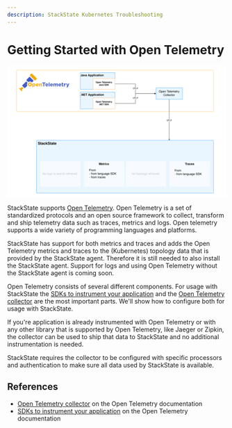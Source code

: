 ```yaml
---
description: StackState Kubernetes Troubleshooting
---
```


# Getting Started with Open Telemetry

![Open Telemetry collector and 2 instrumented applications sending metrics and traces to StackState](/.gitbook/assets/otel/open-telemetry.svg)

StackState supports [Open Telemetry](https://opentelemetry.io/docs/what-is-opentelemetry/). Open Telemetry is a set of standardized protocols and an open source framework to collect, transform and ship telemetry data such as traces, metrics and logs. Open telemetry supports a wide variety of programming languages and platforms. 

StackState has support for both metrics and traces and adds the Open Telemetry metrics and traces to the (Kubernetes) topology data that is provided by the StackState agent. Therefore it is still needed to also install the StackState agent. Support for logs and using Open Telemetry without the StackState agent is coming soon.

Open Telemetry consists of several different components. For usage with StackState the [SDKs to instrument your application](./languages/README.md) and the [Open Telemetry collector](./collector.md) are the most important parts. We'll show how to configure both for usage with StackState.

If you're application is already instrumented with Open Telemetry or with any other library that is supported by Open Telemetry, like Jaeger or Zipkin, the collector can be used to ship that data to StackState and no additional instrumentation is needed.

StackState requires the collector to be configured with specific processors and authentication to make sure all data used by StackState is available.

## References

* [Open Telemetry collector](https://opentelemetry.io/docs/collector/) on the Open Telemetry documentation
* [SDKs to instrument your application](https://opentelemetry.io/docs/languages/) on the Open Telemetry documentation